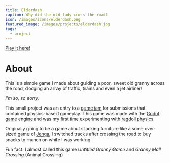 ```yaml
---
title: Elderdash
caption: Why did the old lady cross the road?
icon: /images/icons/elderdash.png
featured_image: /images/projects/elderdash.jpg
tags:
  - project
---
```


[Play it here!](https://miltage.itch.io/elderdash)

# About

This is a simple game I made about guiding a poor, sweet old granny across the road, dodging an array of traffic, trains and even a jet airliner!

*I'm so, so sorry.*

This small project was an entry to a [game jam](https://itch.io/jam/physics-game-jam-2021) for submissions that contained physics-based gameplay. This game was made with the [Godot game engine](https://godotengine.org/) and was my first time experimenting with [ragdoll physics](https://en.wikipedia.org/wiki/Ragdoll_physics).

Originally going to be a game about stacking furniture like a some over-sized game of [Jenga](https://en.wikipedia.org/wiki/Jenga), I switched tracks after crossing the road to buy snacks to munch on while I was working.

Fun fact: I almost called this game *Untitled Granny Game* and *Granny Mall Crossing* (Animal Crossing)
